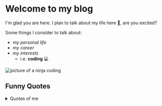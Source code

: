 # Welcome to my blog

I'm glad you are here. I plan to talk about my life here 👀, are you excited?

Some things I consider to talk about:
- _my personal life_
- _my career_
- _my interests_
  - i.e. **coding** 💻

![picture of a ninja coding](https://miro.medium.com/max/1000/1*aTmtzgoEPIM84yPSg5OC4g.png)

## Funny Quotes
<details>
  <summary>Quotes of me</summary>
  
  > Coding is like playing sudoku
  
</details>
